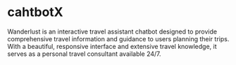 # cahtbotX
Wanderlust is an interactive travel assistant chatbot designed to provide comprehensive travel information and guidance to users planning their trips. With a beautiful, responsive interface and extensive travel knowledge, it serves as a personal travel consultant available 24/7.
